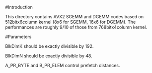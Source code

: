 #Introduction

This directory contains AVX2 SGEMM and DGEMM codes based on 512bitx6column kernel (8x6 for SGEMM, 16x6 for DGEMM). The performances are roughly 9/10 of those from 768bitx4column kernel.

#Parameters

BlkDimK should be exactly divisible by 192.

BlkDimN should be exactly divisible by 48.

A_PR_BYTE and B_PR_ELEM control prefetch distances.
